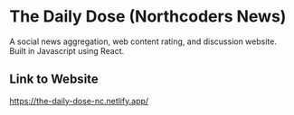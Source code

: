 # The Daily Dose (Northcoders News) 

A social news aggregation, web content rating, 
and discussion website. Built in Javascript using React.

## Link to Website

https://the-daily-dose-nc.netlify.app/




